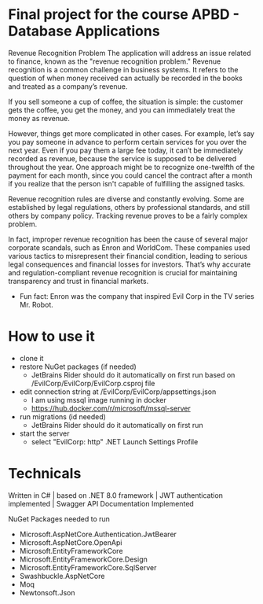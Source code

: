 # Final project for the course APBD - Database Applications

Revenue Recognition Problem
The application will address an issue related to finance, known as the "revenue recognition problem."
Revenue recognition is a common challenge in business systems. It refers to the question of when money received can actually be recorded in the books and treated as a company’s revenue.

If you sell someone a cup of coffee, the situation is simple: the customer gets the coffee, you get the money, and you can immediately treat the money as revenue.

However, things get more complicated in other cases. For example, let’s say you pay someone in advance to perform certain services for you over the next year. Even if you pay them a large fee today, it can’t be immediately recorded as revenue, because the service is supposed to be delivered throughout the year. One approach might be to recognize one-twelfth of the payment for each month, since you could cancel the contract after a month if you realize that the person isn't capable of fulfilling the assigned tasks.

Revenue recognition rules are diverse and constantly evolving. Some are established by legal regulations, others by professional standards, and still others by company policy. Tracking revenue proves to be a fairly complex problem.

In fact, improper revenue recognition has been the cause of several major corporate scandals, such as Enron and WorldCom. These companies used various tactics to misrepresent their financial condition, leading to serious legal consequences and financial losses for investors.
That’s why accurate and regulation-compliant revenue recognition is crucial for maintaining transparency and trust in financial markets.

* Fun fact: Enron was the company that inspired Evil Corp in the TV series Mr. Robot.



# How to use it
* clone it
* restore NuGet packages (if needed)
  * JetBrains Rider should do it automatically on first run based on /EvilCorp/EvilCorp/EvilCorp.csproj file
* edit connection string at /EvilCorp/EvilCorp/appsettings.json
  * I am using mssql image running in docker
  * https://hub.docker.com/r/microsoft/mssql-server
* run migrations (id needed)
  * JetBrains Rider should do it automatically on first run
* start the server
  * select "EvilCorp: http" .NET Launch Settings Profile

# Technicals

Written in C# | based on .NET 8.0 framework | JWT authentication implemented | Swagger API Documentation Implemented

NuGet Packages needed to run
* Microsoft.AspNetCore.Authentication.JwtBearer
* Microsoft.AspNetCore.OpenApi
* Microsoft.EntityFrameworkCore
* Microsoft.EntityFrameworkCore.Design
* Microsoft.EntityFrameworkCore.SqlServer
* Swashbuckle.AspNetCore
* Moq
* Newtonsoft.Json
